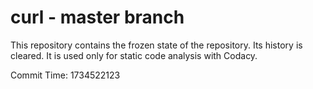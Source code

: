 # curl - master branch

This repository contains the frozen state of the repository.
Its history is cleared. It is used only for static code
analysis with Codacy.

Commit Time: 1734522123